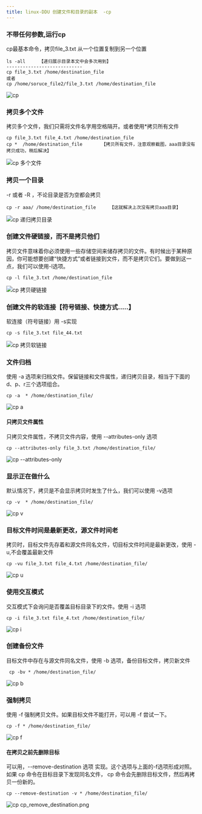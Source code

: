 ```yaml
---
title: linux-DDU 创建文件和目录的副本  -cp
---
```

### 不带任何参数,运行cp

cp最基本命令，拷贝file_3.txt 从一个位置复制到另一个位置

```
ls -all     【递归展示目录本文中会多次用到】
----------------------------
cp file_3.txt /home/destination_file
或者
cp /home/soruce_file2/file_3.txt /home/destination_file
```

<img src="/img/linux_command01_2017_1224/linux_cp/cp.png" alt="cp" title="cp">

### 拷贝多个文件

拷贝多个文件，我们只需将文件名字用空格隔开。或者使用*拷贝所有文件

```
cp file_3.txt file_4.txt /home/destination_file
cp *  /home/destination_file       【拷贝所有文件，注意观察截图，aaa目录没有拷贝成功，稍后解决】
```

<img src="/img/linux_command01_2017_1224/linux_cp/cp_02.png" alt="cp 多个文件" title="cp 多个文件">

### 拷贝一个目录

-r 或者 -R ，不论目录是否为空都会拷贝

```
cp -r aaa/ /home/destination_file     【这就解决上次没有拷贝aaa目录】
```

<img src="/img/linux_command01_2017_1224/linux_cp/cp_r.png" alt="cp 递归拷贝目录" title="cp 递归拷贝目录">

### 创建文件硬链接，而不是拷贝他们

拷贝文件意味着你必须使用一些存储空间来储存拷贝的文件。有时候出于某种原因，你可能想要创建“快捷方式”或者链接到文件，而不是拷贝它们。要做到这一点，我们可以使用-l选项。

```
cp -l file_3.txt /home/destination_file
```

<img src="/img/linux_command01_2017_1224/linux_cp/cp_l.png" alt="cp 拷贝硬链接" title="cp 拷贝硬链接">

### 创建文件的软连接【符号链接、快捷方式.....】

软连接（符号链接）用 -s实现

```
cp -s file_3.txt file_44.txt
```

<img src="/img/linux_command01_2017_1224/linux_cp/cp_s.png" alt="cp 拷贝软链接" title="cp 软链接">

### 文件归档

使用 -a 选项来归档文件。保留链接和文件属性，递归拷贝目录，相当于下面的d、p、r三个选项组合。

```
cp -a  * /home/destination_file/
```

<img src="/img/linux_command01_2017_1224/linux_cp/cp_a.png" alt="cp a" title="cp a">

#### 只拷贝文件属性

只拷贝文件属性，不拷贝文件内容，使用 --attributes-only 选项

```
cp --attributes-only file_3.txt /home/destination_file/
```

<img src="/img/linux_command01_2017_1224/linux_cp/cp_attributes_only.png" alt="cp --attributes-only" title="cp 拷贝文件属性，不拷贝内容">



### 显示正在做什么

默认情况下，拷贝是不会显示拷贝时发生了什么，我们可以使用 -v选项

```
cp -v  * /home/destination_file/
```

<img src="/img/linux_command01_2017_1224/linux_cp/cp_v.png" alt="cp v" title="cp v显示信息">

### 目标文件时间是最新更改，源文件时间老

拷贝时，目标文件先存着和源文件同名文件，切目标文件时间是最新更改，使用 -u,不会覆盖最新文件

```
cp -vu file_3.txt file_4.txt /home/destination_file/
```

<img src="/img/linux_command01_2017_1224/linux_cp/cp_u.png" alt="cp u" title="cp 跳过目标最新文件">

### 使用交互模式

交互模式下会询问是否覆盖目标目录下的文件。使用 -i 选项

```
cp -i file_3.txt file_4.txt /home/destination_file/
```

<img src="/img/linux_command01_2017_1224/linux_cp/cp_i.png" alt="cp i" title="cp 交互模式">

### 创建备份文件

目标文件中存在与源文件同名文件，使用 -b 选项，备份目标文件，拷贝新文件

```
 cp -bv * /home/destination_file/
```

<img src="/img/linux_command01_2017_1224/linux_cp/cp_b.png" alt="cp b" title="cp 拷贝备份">

### 强制拷贝

使用 -f 强制拷贝文件。如果目标文件不能打开，可以用 -f 尝试一下。

```
cp -f * /home/destination_file/
```

<img src="/img/linux_command01_2017_1224/linux_cp/cp_f.png" alt="cp f" title="cp 强制拷贝">

#### 在拷贝之前先删除目标

可以用，--remove-destination 选项 实现。这个选项与上面的-f选项形成对照。如果 cp 命令在目标目录下发现同名文件， cp 命令会先删除目标文件，然后再拷贝一份新的。

```
cp --remove-destination -v * /home/destination_file/
```

<img src="/img/linux_command01_2017_1224/linux_cp/cp_remove_destination.png" alt="cp cp_remove_destination.png" title="cp 拷贝前删除目标">



























































